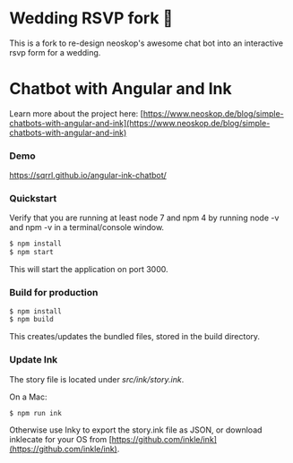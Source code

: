 # Wedding RSVP fork 💍

This is a fork to re-design neoskop's awesome chat bot into an interactive rsvp form for a wedding.

# Chatbot with Angular and Ink

Learn more about the project here: [https://www.neoskop.de/blog/simple-chatbots-with-angular-and-ink](https://www.neoskop.de/blog/simple-chatbots-with-angular-and-ink)

### Demo

https://sqrrl.github.io/angular-ink-chatbot/

### Quickstart

Verify that you are running at least node 7 and npm 4 by running node -v and npm -v in a terminal/console window.

```bash
$ npm install
$ npm start
```

This will start the application on port 3000.

### Build for production

```bash
$ npm install
$ npm build
```

This creates/updates the bundled files, stored in the build directory.

### Update Ink

The story file is located under *src/ink/story.ink*.

On a Mac:
```bash
$ npm run ink
```

Otherwise use Inky to export the story.ink file as JSON, or download inklecate for your OS from
[https://github.com/inkle/ink](https://github.com/inkle/ink).